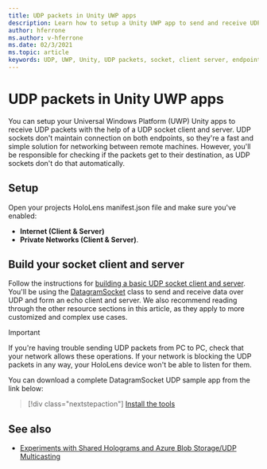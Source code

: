 ```yaml
---
title: UDP packets in Unity UWP apps
description: Learn how to setup a Unity UWP app to send and receive UDP packets over a secure network.
author: hferrone
ms.author: v-hferrone
ms.date: 02/3/2021
ms.topic: article
keywords: UDP, UWP, Unity, UDP packets, socket, client server, endpoint, networking, remote machine, datagramsocket, sample, .net
---
```


# UDP packets in Unity UWP apps

You can setup your Universal Windows Platform (UWP) Unity apps to receive UDP packets with the help of a UDP socket client and server. UDP sockets don't maintain connection on both endpoints, so they're a fast and simple solution for networking between remote machines. However, you'll be responsible for checking if the packets get to their destination, as UDP sockets don't do that automatically.

## Setup

Open your projects HoloLens manifest.json file and make sure you've enabled:
* **Internet (Client & Server)** 
* **Private Networks (Client & Server)**.

## Build your socket client and server 

Follow the instructions for [building a basic UDP socket client and server](/windows/uwp/networking/sockets#build-a-basic-udp-socket-client-and-server). You'll be using the [DatagramSocket](/uwp/api/Windows.Networking.Sockets.DatagramSocket) class to send and receive data over UDP and form an echo client and server. We also recommend reading through the other resource sections in this article, as they apply to more customized and complex use cases. 

> [!IMPORTANT]
> If you're having trouble sending UDP packets from PC to PC, check that your network allows these operations. If your network is blocking the UDP packets in any way, your HoloLens device won't be able to listen for them.

You can download a complete DatagramSocket UDP sample app from the link below:

> [!div class="nextstepaction"]
> [Install the tools](/samples/microsoft/windows-universal-samples/datagramsocket/)

## See also 
* [Experiments with Shared Holograms and Azure Blob Storage/UDP Multicasting](https://mtaulty.com/2017/12/29/experiments-with-shared-holograms-and-azure-blob-storage-udp-multicasting-part-1/)
